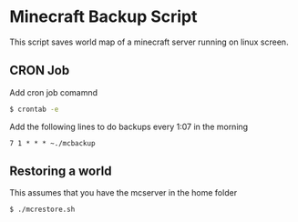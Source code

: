 # Minecraft Backup Script
This script saves world map of a minecraft server running on linux screen.

## CRON Job
Add cron job comamnd
```bash
$ crontab -e
```

Add the following lines to do backups every 1:07 in the morning
```
7 1 * * * ~./mcbackup
```

## Restoring a world

This assumes that you have the mcserver in the home folder

```shell
$ ./mcrestore.sh
```
